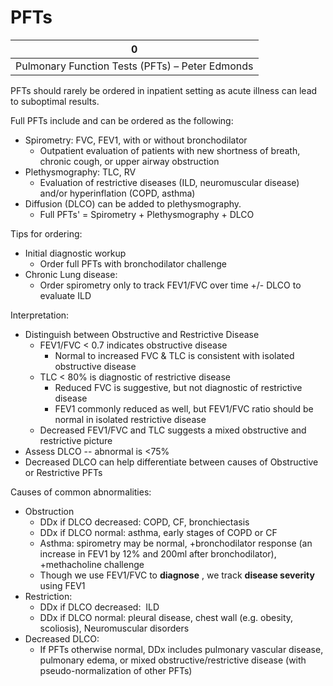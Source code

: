# PFTs

| 0                                               |
|-------------------------------------------------|
| Pulmonary Function Tests (PFTs) – Peter Edmonds |

PFTs should rarely be ordered in inpatient setting as acute illness can
lead to suboptimal results.

Full PFTs include and can be ordered as the following:

-   Spirometry: FVC, FEV1, with or without bronchodilator
    -   Outpatient evaluation of patients with new shortness of breath,
        chronic cough, or upper airway obstruction
-   Plethysmography: TLC, RV
    -   Evaluation of restrictive diseases (ILD, neuromuscular disease)
        and/or hyperinflation (COPD, asthma)
-   Diffusion (DLCO) can be added to plethysmography.
    -   Full PFTs' = Spirometry + Plethysmography + DLCO

Tips for ordering:

-   Initial diagnostic workup
    -   Order full PFTs with bronchodilator challenge
-   Chronic Lung disease:
    -   Order spirometry only to track FEV1/FVC over time +/- DLCO to
        evaluate ILD

Interpretation:

-   Distinguish between Obstructive and Restrictive Disease
    -   FEV1/FVC \< 0.7 indicates obstructive disease
        -   Normal to increased FVC & TLC is consistent with isolated
            obstructive disease
    -   TLC \< 80% is diagnostic of restrictive disease
        -   Reduced FVC is suggestive, but not diagnostic of restrictive
            disease
        -   FEV1 commonly reduced as well, but FEV1/FVC ratio should be
            normal in isolated restrictive disease
    -   Decreased FEV1/FVC and TLC suggests a mixed obstructive and
        restrictive picture
-   Assess DLCO -- abnormal is \<75%
-   Decreased DLCO can help differentiate between causes of Obstructive
    or Restrictive PFTs

Causes of common abnormalities:

-   Obstruction
    -   DDx if DLCO decreased: COPD, CF, bronchiectasis
    -   DDx if DLCO normal: asthma, early stages of COPD or CF
    -   Asthma: spirometry may be normal, +bronchodilator response (an
        increase in FEV1 by 12% and 200ml after bronchodilator),
        +methacholine challenge
    -   Though we use FEV1/FVC to **diagnose** , we track **disease
        severity** using FEV1
-   Restriction:
    -   DDx if DLCO decreased:  ILD
    -   DDx if DLCO normal: pleural disease, chest wall (e.g. obesity,
        scoliosis), Neuromuscular disorders
-   Decreased DLCO:
    -   If PFTs otherwise normal, DDx includes pulmonary vascular
        disease, pulmonary edema, or mixed obstructive/restrictive
        disease (with pseudo-normalization of other PFTs)

